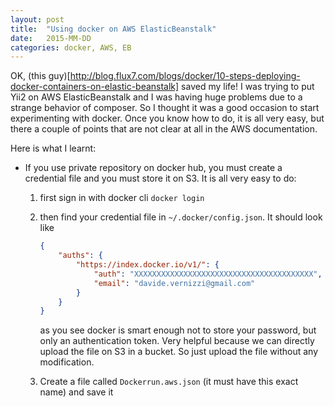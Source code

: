 ```yaml
---
layout: post
title:  "Using docker on AWS ElasticBeanstalk"
date:   2015-MM-DD
categories: docker, AWS, EB
---
```


OK, (this
guy)[http://blog.flux7.com/blogs/docker/10-steps-deploying-docker-containers-on-elastic-beanstalk] saved my life!
I was trying to put Yii2 on AWS ElasticBeanstalk and I was having huge
problems due to a strange behavior of composer. So I thought it was a good
occasion to start experimenting with docker. Once you know how to do, it is all
very easy, but there a couple of points that are not clear at all in the AWS
documentation.

Here is what I learnt:

* If you use private repository on docker hub, you must create a credential
  file and you must store it on S3. It is all very easy to do:
  
  1. first sign in with docker cli `docker login`
  2. then find your credential file in `~/.docker/config.json`. It should look
     like
     ```json
     {
         "auths": {
             "https://index.docker.io/v1/": {
                 "auth": "XXXXXXXXXXXXXXXXXXXXXXXXXXXXXXXXXXXXXXXX",
                 "email": "davide.vernizzi@gmail.com"
             }
         }
     }
     ```

     as you see docker is smart enough not to store your password, but only an
     authentication token. Very helpful because we can directly upload the file
     on S3 in a bucket. So just upload the file without any modification.
  3. Create a file called `Dockerrun.aws.json` (it must have this exact name)
     and save it

